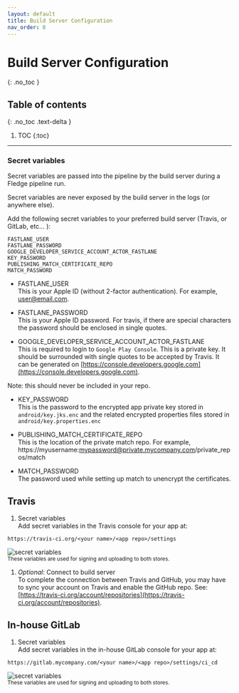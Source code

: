 ```yaml
---
layout: default
title: Build Server Configuration
nav_order: 8
---
```


# Build Server Configuration
{: .no_toc }

## Table of contents
{: .no_toc .text-delta }

1. TOC
{:toc}

---

### Secret variables 
Secret variables are passed into the pipeline by the build server during a Fledge pipeline run. 

Secret variables are never exposed by the build server in the logs (or anywhere else).
 
Add the following secret variables to your preferred build server (Travis, or GitLab, etc... ):

```
FASTLANE_USER
FASTLANE_PASSWORD
GOOGLE_DEVELOPER_SERVICE_ACCOUNT_ACTOR_FASTLANE
KEY_PASSWORD
PUBLISHING_MATCH_CERTIFICATE_REPO
MATCH_PASSWORD
```
    
* FASTLANE_USER  
This is your Apple ID (without 2-factor authentication). For example, user@email.com.
    
* FASTLANE_PASSWORD  
This is your Apple ID password. For travis, if there are special characters the password should be enclosed in single quotes.
        
* GOOGLE_DEVELOPER_SERVICE_ACCOUNT_ACTOR_FASTLANE  
This is required to login to `Google Play Console`. This is a private key. It should be surrounded with single quotes to be accepted by Travis. It can be generated on [https://console.developers.google.com](https://console.developers.google.com). 

Note: this should never be included in your repo.
        
* KEY_PASSWORD  
This is the password to the encrypted app private key stored in `android/key.jks.enc` and the related encrypted properties files stored in `android/key.properties.enc`
        
* PUBLISHING_MATCH_CERTIFICATE_REPO  
This is the location of the private match repo. For example, https://myusername:mypassword@private.mycompany.com/private_repos/match
     
* MATCH_PASSWORD  
The password used while setting up match to unencrypt the certificates.

## Travis
1. Secret variables  
Add secret variables in the Travis console for your app at:
```
https://travis-ci.org/<your name>/<app repo>/settings
```
![secret variables](../../assets/images/travis_secret_env.png)  
<small>These variables are used for signing and uploading to both stores.</small>

1. _Optional_: Connect to build server  
To complete the connection between Travis and GitHub, you may have to sync your account on Travis and enable the GitHub repo. See: [https://travis-ci.org/account/repositories](https://travis-ci.org/account/repositories).

## In-house GitLab
1. Secret variables  
Add secret variables in the in-house GitLab console for your app at:
```
https://gitlab.mycompany.com/<your name>/<app repo>/settings/ci_cd
```
![secret variables](../../assets/images/gitlab_inhouse_secret_env.png)  
<small>These variables are used for signing and uploading to both stores.</small>